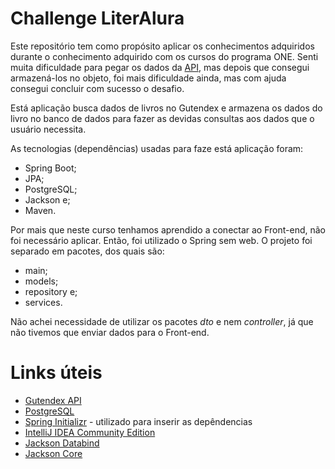 # Challenge LiterAlura

Este repositório tem como propósito aplicar os conhecimentos adquiridos durante o conhecimento adquirido com os cursos do programa ONE. Senti muita dificuldade para pegar os dados da [API](https://gutendex.com), mas depois que consegui armazená-los no objeto, foi mais dificuldade ainda, mas com ajuda consegui concluir com sucesso o desafio.

Está aplicação busca dados de livros no Gutendex e armazena os dados do livro no banco de dados para fazer as devidas consultas aos dados que o usuário necessita.

As tecnologias (dependências) usadas para faze está aplicação foram:

-  Spring Boot;
-  JPA;
-  PostgreSQL;
-  Jackson e;
-  Maven.

Por mais que neste curso tenhamos aprendido a conectar ao Front-end, não foi necessário aplicar. Então, foi utilizado o Spring sem web.
O projeto foi separado em pacotes, dos quais são:

-  main;
-  models;
-  repository e;
-  services.

Não achei necessidade de utilizar os pacotes _dto_ e nem _controller_, já que não tivemos que enviar dados para o Front-end.

# Links úteis
-  [Gutendex API](https://gutendex.com)
-  [PostgreSQL](https://www.postgresql.org/download/)
-  [Spring Initializr](https://start.spring.io) - utilizado para inserir as depêndencias
-  [IntelliJ IDEA Community Edition](https://www.jetbrains.com/idea/download/)
-  [Jackson Databind](https://mvnrepository.com/artifact/com.fasterxml.jackson.core/jackson-databind)
-  [Jackson Core](https://mvnrepository.com/artifact/com.fasterxml.jackson.core/jackson-core)
